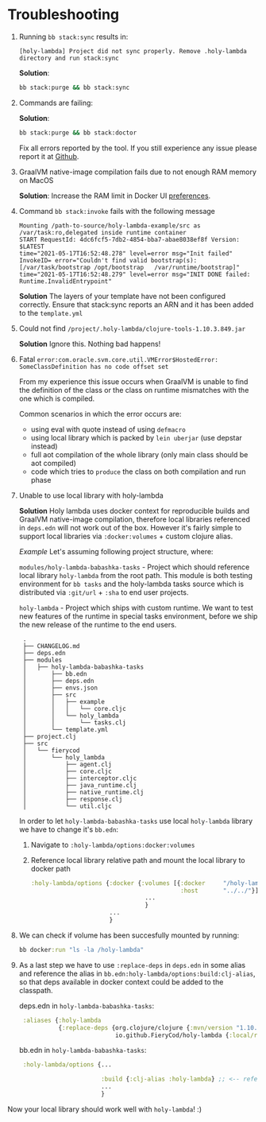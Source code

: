 # Troubleshooting
  1. Running `bb stack:sync` results in:
     ```
     [holy-lambda] Project did not sync properly. Remove .holy-lambda directory and run stack:sync
     ```
     
     **Solution**:
     ```bash
     bb stack:purge && bb stack:sync
     ```
  
  2. Commands are failing:
   
      **Solution**:
      ```bash
      bb stack:purge && bb stack:doctor
      ```
      
      Fix all errors reported by the tool. If you still experience any issue please report it at [Github](https://github.com/FieryCod/holy-lambda/issues).
      
  3. GraalVM native-image compilation fails due to not enough RAM memory on MacOS
   
      **Solution**:
      Increase the RAM limit in Docker UI [preferences](https://docs.docker.com/docker-for-mac/#resources).
      
  4. Command `bb stack:invoke` fails with the following message
      ```
      Mounting /path-to-source/holy-lambda-example/src as /var/task:ro,delegated inside runtime container
      START RequestId: 4dc6fcf5-7db2-4854-bba7-abae8038ef8f Version: $LATEST
      time="2021-05-17T16:52:48.278" level=error msg="Init failed" InvokeID= error="Couldn't find valid bootstrap(s): [/var/task/bootstrap /opt/bootstrap   /var/runtime/bootstrap]"
      time="2021-05-17T16:52:48.279" level=error msg="INIT DONE failed: Runtime.InvalidEntrypoint"
      ```
  
      **Solution**
      The layers of your template have not been configured correctly. Ensure that stack:sync reports an ARN and it has been added to the `template.yml`
      
  5. Could not find `/project/.holy-lambda/clojure-tools-1.10.3.849.jar`
  
     **Solution**
     Ignore this. Nothing bad happens!
     
  6. Fatal `error:com.oracle.svm.core.util.VMError$HostedError: SomeClassDefinition has no code offset set`
  
     From my experience this issue occurs when GraalVM is unable to find the definition of the class or the class on runtime mismatches with the one which is compiled.
     
     Common scenarios in which the error occurs are:
     - using eval with quote instead of using `defmacro`
     - using local library which is packed by `lein uberjar` (use depstar instead)
     - full aot compilation of the whole library (only main class should be aot compiled)
     - code which tries to `produce` the class on both compilation and run phase
     
7. Unable to use local library with holy-lambda

   **Solution**
   Holy lambda uses docker context for reproducible builds and GraalVM native-image compilation, therefore local libraries referenced in `deps.edn` will not work out of the box. However it's fairly simple to support local libraries via `:docker:volumes` + custom clojure alias.
   

   *Example*
   Let's assuming following project structure, where:
   
   `modules/holy-lambda-babashka-tasks` - Project which should reference local library `holy-lambda` from the root path. This module is both testing environment for `bb tasks` and the holy-lambda tasks source which is distributed via `:git/url` + `:sha` to end user projects.
   
   `holy-lambda` - Project which ships with custom runtime. We want to test new features of the runtime in special tasks environment, before we ship the new release of the runtime to the end users.
   
   ```
    .
    ├── CHANGELOG.md
    ├── deps.edn
    ├── modules
    │   ├── holy-lambda-babashka-tasks
    │       ├── bb.edn
    │       ├── deps.edn
    │       ├── envs.json
    │       ├── src
    │       │   ├── example
    │       │   │   └── core.cljc
    │       │   └── holy_lambda
    │       │       └── tasks.clj
    │       └── template.yml
    ├── project.clj
    ├── src
    │   └── fierycod
    │       └── holy_lambda
    │           ├── agent.clj
    │           ├── core.cljc
    │           ├── interceptor.cljc
    │           ├── java_runtime.clj
    │           ├── native_runtime.clj
    │           ├── response.clj
    │           └── util.cljc
   ```
   
   In order to let `holy-lambda-babashka-tasks` use local `holy-lambda` library we have to change it's `bb.edn`:
   
   1. Navigate to `:holy-lambda/options:docker:volumes`
   2. Reference local library relative path and mount the local library to docker path
      
      ```clojure
      :holy-lambda/options {:docker {:volumes [{:docker     "/holy-lambda"
                                                :host       "../../"}]
                                      ...
                                      }
                            ...
                            }

      ```
  3. We can check if volume has been succesfully mounted by running:
     ```clojure
     bb docker:run "ls -la /holy-lambda"
     ```
  4. As a last step we have to use `:replace-deps` in `deps.edn` in some alias and reference the alias in `bb.edn:holy-lambda/options:build:clj-alias`, so that deps available in docker context could be added to the classpath.
  
     deps.edn in `holy-lambda-babashka-tasks`:
     ```clojure
      :aliases {:holy-lambda
                {:replace-deps {org.clojure/clojure {:mvn/version "1.10.3"}
                                io.github.FieryCod/holy-lambda {:local/root "/holy-lambda"}}}} ;; <-- as you can see the root path of the local library corresponds to the :docker mount directory.
     ```
     
     bb.edn in `holy-lambda-babashka-tasks`:
     
     ```clojure
      :holy-lambda/options {...

                            :build {:clj-alias :holy-lambda} ;; <-- reference alias from deps.edn
                            ...
                            }
     ```
     
   Now your local library should work well with `holy-lambda`! :)
